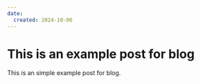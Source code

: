 ```yaml
---
date:
  created: 2024-10-06
---
```


# This is an example post for blog

<!-- more -->

This is an simple example post for blog.
